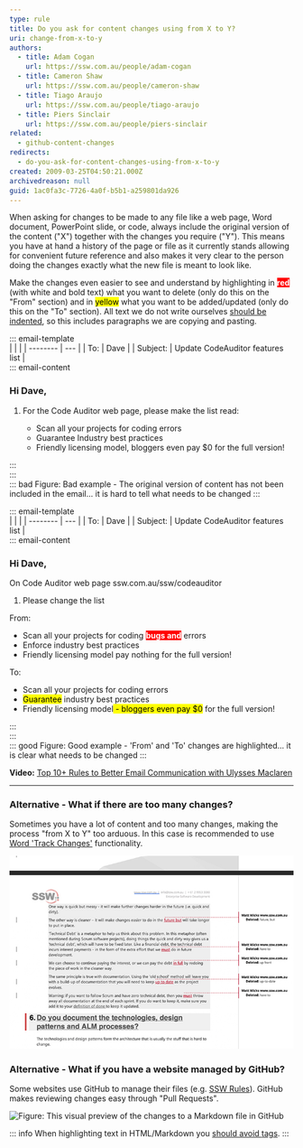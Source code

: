 ```yaml
---
type: rule
title: Do you ask for content changes using from X to Y?
uri: change-from-x-to-y
authors:
  - title: Adam Cogan
    url: https://ssw.com.au/people/adam-cogan
  - title: Cameron Shaw
    url: https://ssw.com.au/people/cameron-shaw
  - title: Tiago Araujo
    url: https://ssw.com.au/people/tiago-araujo
  - title: Piers Sinclair
    url: https://ssw.com.au/people/piers-sinclair
related:
  - github-content-changes
redirects:
  - do-you-ask-for-content-changes-using-from-x-to-y
created: 2009-03-25T04:50:21.000Z
archivedreason: null
guid: 1ac0fa3c-7726-4a0f-b5b1-a259801da926
---
```

When asking for changes to be made to any file like a web page, Word document, PowerPoint slide, or code, always include the original version of the content ("X") together with the changes you require ("Y"). This means you have at hand a history of the page or file as it currently stands allowing for convenient future reference and also makes it very clear to the person doing the changes exactly what the new file is meant to look like. 

Make the changes even easier to see and understand by highlighting in <span style="background-color:#ff0000;color:#fff;font-weight:bolder;">red</span> (with white and bold text) what you want to delete (only do this on the "From" section) and in <mark>yellow</mark> what you want to be added/updated (only do this on the "To" section). All text we do not write ourselves [should be indented](/do-you-use-indentation-for-readability), so this includes paragraphs we are copying and pasting.

<!--endintro-->

::: email-template\
|          |     |
| -------- | --- |
| To:      | Dave |
| Subject: | Update CodeAuditor features list |\
::: email-content  

### Hi Dave,

1. For the Code Auditor web page, please make the list read:

   * Scan all your projects for coding errors
   * Guarantee Industry best practices
   * Friendly licensing model, bloggers even pay $0 for the full version!

:::\
:::\
::: bad
Figure: Bad example - The original version of content has not been included in the email... it is hard to tell what needs to be changed
:::

::: email-template\
|          |     |
| -------- | --- |
| To:      | Dave |
| Subject: | Update CodeAuditor features list |\
::: email-content  

### Hi Dave,

On Code Auditor web page ssw.com.au/ssw/codeauditor

1. Please change the list

  From:

* Scan all your projects for coding <span style="background-color:#ff0000;color:#fff;font-weight:bolder;">bugs and</span> errors
* Enforce industry best practices
* Friendly licensing model pay nothing for the full version!

  

To:

* Scan all your projects for coding errors
* <mark>Guarantee</mark> industry best practices
* Friendly licensing model<mark> - bloggers even pay $0</mark> for the full version!

:::\
:::\
::: good
Figure: Good example - 'From' and 'To' changes are highlighted... it is clear what needs to be changed
:::

**Video:** [Top 10+ Rules to Better Email Communication with Ulysses Maclaren](https://www.youtube.com/watch?v=LAqRokqq4jI)

- - -

### Alternative - What if there are too many changes?

Sometimes you have a lot of content and too many changes, making the process "from X to Y" too arduous. In this case is recommended to use [Word 'Track Changes'](https://support.microsoft.com/en-gb/office/track-changes-in-word-197ba630-0f5f-4a8e-9a77-3712475e806a?ui=en-us&rs=en-gb&ad=gb) functionality.

![Figure: A Word document with 'Track Changes' ON is recommended if you have too many changes](word-track-changes.jpg)

### Alternative - What if you have a website managed by GitHub?

Some websites use GitHub to manage their files (e.g. [SSW Rules](https://github.com/SSWConsulting/SSW.Rules.Content)). GitHub makes reviewing changes easy through "Pull Requests".

![Figure: This visual preview of the changes to a Markdown file in GitHub](https://user-images.githubusercontent.com/79821522/113648341-d15f1c00-96cf-11eb-8357-81a79ac0765d.png)

::: info
When highlighting text in HTML/Markdown you [should avoid <font> tags](/do-you-know-font-tags-are-no-longer-used).
:::
